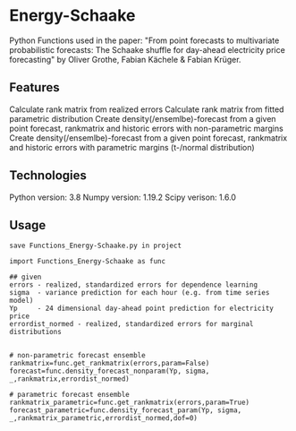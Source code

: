 # Energy-Schaake
Python Functions used in the paper: "From point forecasts to multivariate probabilistic forecasts: The Schaake shuffle for day-ahead electricity price forecasting"
by Oliver Grothe, Fabian Kächele & Fabian Krüger.

## Features
Calculate rank matrix from realized errors
Calculate rank matrix from fitted parametric distribution 
Create density(/ensemlbe)-forecast from a given point forecast, rankmatrix and historic errors with non-parametric margins
Create density(/ensemlbe)-forecast from a given point forecast, rankmatrix and historic errors with parametric margins (t-/normal distribution)


## Technologies
Python version: 3.8
Numpy version: 1.19.2
Scipy verison: 1.6.0

## Usage

```
save Functions_Energy-Schaake.py in project

import Functions_Energy-Schaake as func

## given
errors - realized, standardized errors for dependence learning
sigma  - variance prediction for each hour (e.g. from time series model)
Yp     - 24 dimensional day-ahead point prediction for electricity price 
errordist_normed - realized, standardized errors for marginal distributions


# non-parametric forecast ensemble
rankmatrix=func.get_rankmatrix(errors,param=False)
forecast=func.density_forecast_nonparam(Yp, sigma, _,rankmatrix,errordist_normed)

# parametric forecast ensemble
rankmatrix_parametric=func.get_rankmatrix(errors,param=True)
forecast_parametric=func.density_forecast_param(Yp, sigma, _,rankmatrix_parametric,errordist_normed,dof=0)

```



